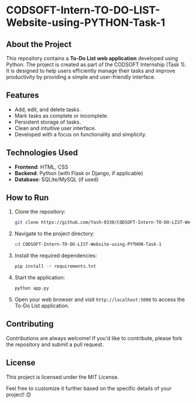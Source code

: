 # CODSOFT-Intern-TO-DO-LIST-Website-using-PYTHON-Task-1

## About the Project
This repository contains a **To-Do List web application** developed using Python. The project is created as part of the CODSOFT Internship (Task 1). It is designed to help users efficiently manage their tasks and improve productivity by providing a simple and user-friendly interface.

## Features
- Add, edit, and delete tasks.
- Mark tasks as complete or incomplete.
- Persistent storage of tasks.
- Clean and intuitive user interface.
- Developed with a focus on functionality and simplicity.

## Technologies Used
- **Frontend**: HTML, CSS
- **Backend**: Python (with Flask or Django, if applicable)
- **Database**: SQLite/MySQL (if used)

## How to Run
1. Clone the repository:
   ```bash
   git clone https://github.com/Yash-0330/CODSOFT-Intern-TO-DO-LIST-Website-using-PYTHON-Task-1.git
   ```
2. Navigate to the project directory:
   ```bash
   cd CODSOFT-Intern-TO-DO-LIST-Website-using-PYTHON-Task-1
   ```
3. Install the required dependencies:
   ```bash
   pip install -r requirements.txt
   ```
4. Start the application:
   ```bash
   python app.py
   ```
5. Open your web browser and visit `http://localhost:5000` to access the To-Do List application.

## Contributing
Contributions are always welcome! If you'd like to contribute, please fork the repository and submit a pull request.

## License
This project is licensed under the MIT License.


Feel free to customize it further based on the specific details of your project! 😊
